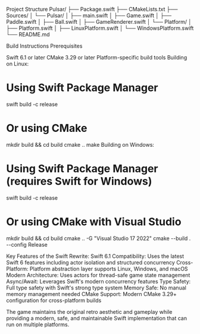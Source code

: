 Project Structure
Pulsar/
├── Package.swift
├── CMakeLists.txt
├── Sources/
│   └── Pulsar/
│       ├── main.swift
│       ├── Game.swift
│       ├── Paddle.swift
│       ├── Ball.swift
│       ├── GameRenderer.swift
│       └── Platform/
│           ├── Platform.swift
│           ├── LinuxPlatform.swift
│           └── WindowsPlatform.swift
└── README.md


Build Instructions
Prerequisites

Swift 6.1 or later
CMake 3.29 or later
Platform-specific build tools
Building on Linux:
# Using Swift Package Manager
swift build -c release

# Or using CMake
mkdir build && cd build
cmake ..
make
Building on Windows:
# Using Swift Package Manager (requires Swift for Windows)
swift build -c release

# Or using CMake with Visual Studio
mkdir build && cd build
cmake .. -G "Visual Studio 17 2022"
cmake --build . --config Release


Key Features of the Swift Rewrite:
Swift 6.1 Compatibility: Uses the latest Swift 6 features including actor isolation and structured concurrency
Cross-Platform: Platform abstraction layer supports Linux, Windows, and macOS
Modern Architecture: Uses actors for thread-safe game state management
Async/Await: Leverages Swift's modern concurrency features
Type Safety: Full type safety with Swift's strong type system
Memory Safe: No manual memory management needed
CMake Support: Modern CMake 3.29+ configuration for cross-platform builds

The game maintains the original retro aesthetic and gameplay while providing a modern, safe, and maintainable Swift implementation that can run on multiple platforms.
